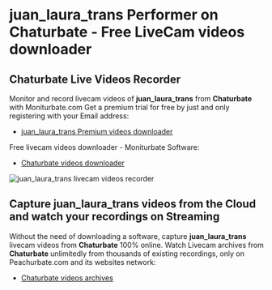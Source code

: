 # juan_laura_trans Performer on Chaturbate - Free LiveCam videos downloader

## Chaturbate Live Videos Recorder

Monitor and record livecam videos of **juan_laura_trans** from **Chaturbate** with Moniturbate.com
Get a premium trial for free by just and only registering with your Email address:
* [juan_laura_trans Premium videos downloader](https://moniturbate.com/request-demo-licence-key.html)

Free livecam videos downloader - Moniturbate Software:
* [Chaturbate videos downloader](https://moniturbate.com/moniturbate-download-software.html)

![juan_laura_trans livecam videos recorder](https://peachurnet.com/templates/moniturbate-software.png)


## Capture juan_laura_trans videos from the Cloud and watch your recordings on Streaming

Without the need of downloading a software, capture **juan_laura_trans** livecam videos from **Chaturbate** 100% online.
Watch Livecam archives from **Chaturbate** unlimitedly from thousands of existing recordings, only on Peachurbate.com and its websites network:
* [Chaturbate videos archives](https://peachurnet.com/)
